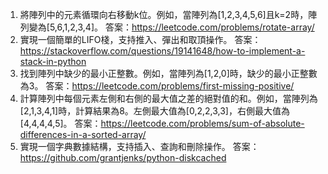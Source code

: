 

1. 將陣列中的元素循環向右移動k位。例如，當陣列為[1,2,3,4,5,6]且k=2時，陣列變為[5,6,1,2,3,4]。
答案：https://leetcode.com/problems/rotate-array/
2. 實現一個簡單的LIFO棧，支持推入、彈出和取頂操作。
答案：https://stackoverflow.com/questions/19141648/how-to-implement-a-stack-in-python
3. 找到陣列中缺少的最小正整數。例如，當陣列為[1,2,0]時，缺少的最小正整數為3。
答案：https://leetcode.com/problems/first-missing-positive/
4. 計算陣列中每個元素左側和右側的最大值之差的絕對值的和。例如，當陣列為[2,1,3,4,1]時，計算結果為8。左側最大值為[0,2,2,3,3]，右側最大值為[4,4,4,4,5]。
答案：https://leetcode.com/problems/sum-of-absolute-differences-in-a-sorted-array/
5. 實現一個字典數據結構，支持插入、查詢和刪除操作。
答案：https://github.com/grantjenks/python-diskcached